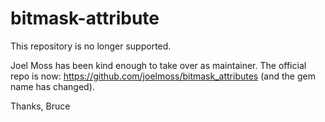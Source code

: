 bitmask-attribute
=================

This repository is no longer supported.

Joel Moss has been kind enough to take over as maintainer.  The
official repo is now: https://github.com/joelmoss/bitmask_attributes
(and the gem name has changed).

Thanks,
Bruce
